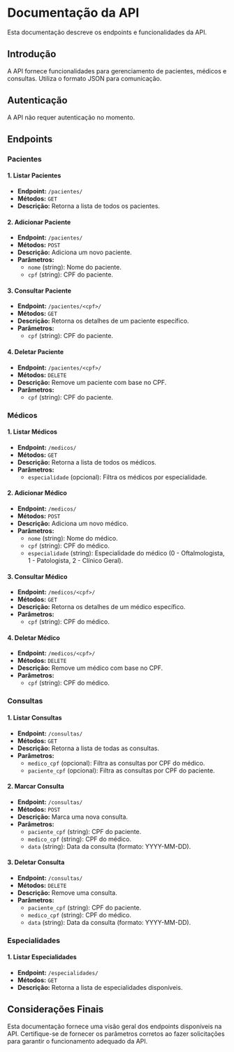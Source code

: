 # Documentação da API

Esta documentação descreve os endpoints e funcionalidades da API.

## Introdução

A API fornece funcionalidades para gerenciamento de pacientes, médicos e consultas. Utiliza o formato JSON para comunicação.

## Autenticação

A API não requer autenticação no momento.

## Endpoints

### Pacientes

#### 1. Listar Pacientes

- **Endpoint:** `/pacientes/`
- **Métodos:** `GET`
- **Descrição:** Retorna a lista de todos os pacientes.

#### 2. Adicionar Paciente

- **Endpoint:** `/pacientes/`
- **Métodos:** `POST`
- **Descrição:** Adiciona um novo paciente.
- **Parâmetros:**
  - `nome` (string): Nome do paciente.
  - `cpf` (string): CPF do paciente.

#### 3. Consultar Paciente

- **Endpoint:** `/pacientes/<cpf>/`
- **Métodos:** `GET`
- **Descrição:** Retorna os detalhes de um paciente específico.
- **Parâmetros:**
  - `cpf` (string): CPF do paciente.

#### 4. Deletar Paciente

- **Endpoint:** `/pacientes/<cpf>/`
- **Métodos:** `DELETE`
- **Descrição:** Remove um paciente com base no CPF.
- **Parâmetros:**
  - `cpf` (string): CPF do paciente.

### Médicos

#### 1. Listar Médicos

- **Endpoint:** `/medicos/`
- **Métodos:** `GET`
- **Descrição:** Retorna a lista de todos os médicos.
- **Parâmetros:**
  - `especialidade` (opcional): Filtra os médicos por especialidade.

#### 2. Adicionar Médico

- **Endpoint:** `/medicos/`
- **Métodos:** `POST`
- **Descrição:** Adiciona um novo médico.
- **Parâmetros:**
  - `nome` (string): Nome do médico.
  - `cpf` (string): CPF do médico.
  - `especialidade` (string): Especialidade do médico (0 - Oftalmologista, 1 - Patologista, 2 - Clínico Geral).

#### 3. Consultar Médico

- **Endpoint:** `/medicos/<cpf>/`
- **Métodos:** `GET`
- **Descrição:** Retorna os detalhes de um médico específico.
- **Parâmetros:**
  - `cpf` (string): CPF do médico.

#### 4. Deletar Médico

- **Endpoint:** `/medicos/<cpf>/`
- **Métodos:** `DELETE`
- **Descrição:** Remove um médico com base no CPF.
- **Parâmetros:**
  - `cpf` (string): CPF do médico.

### Consultas

#### 1. Listar Consultas

- **Endpoint:** `/consultas/`
- **Métodos:** `GET`
- **Descrição:** Retorna a lista de todas as consultas.
- **Parâmetros:**
  - `medico_cpf` (opcional): Filtra as consultas por CPF do médico.
  - `paciente_cpf` (opcional): Filtra as consultas por CPF do paciente.

#### 2. Marcar Consulta

- **Endpoint:** `/consultas/`
- **Métodos:** `POST`
- **Descrição:** Marca uma nova consulta.
- **Parâmetros:**
  - `paciente_cpf` (string): CPF do paciente.
  - `medico_cpf` (string): CPF do médico.
  - `data` (string): Data da consulta (formato: YYYY-MM-DD).

#### 3. Deletar Consulta

- **Endpoint:** `/consultas/`
- **Métodos:** `DELETE`
- **Descrição:** Remove uma consulta.
- **Parâmetros:**
  - `paciente_cpf` (string): CPF do paciente.
  - `medico_cpf` (string): CPF do médico.
  - `data` (string): Data da consulta (formato: YYYY-MM-DD).

### Especialidades

#### 1. Listar Especialidades

- **Endpoint:** `/especialidades/`
- **Métodos:** `GET`
- **Descrição:** Retorna a lista de especialidades disponíveis.

## Considerações Finais

Esta documentação fornece uma visão geral dos endpoints disponíveis na API. Certifique-se de fornecer os parâmetros corretos ao fazer solicitações para garantir o funcionamento adequado da API.
